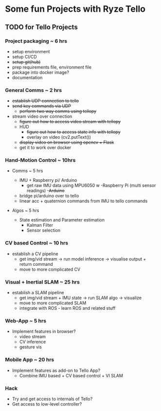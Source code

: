 # Some fun Projects with Ryze Tello 

## TODO for Tello Projects

### Project packaging ~ 6 hrs
- setup environment
- setup CI/CD
- <strike>setup git(hub)</strike>
- prep requirements file, environment file
- package into docker image?
- documentation

### General Comms ~ 2 hrs
- <strike> establish UDP connection to tello </strike>
- <strike>send key commands via UDP</strike>
    - <strike>perform two way comms using tellopy</strike>
- stream video over connection
    - <strike>figure out how to access video stream with tellopy</strike>
    - HUD
        - <strike>figure out how to access state info with tellopy </strike>
        - overlay on video (cv2.putText())
    - <strike>display video on browser using opencv + Flask </strike>
    - get it to work over docker

### Hand-Motion Control ~ 10hrs
- Comms ~ 5 hrs
    - IMU + Raspberry pi/ Arduino
        - get raw IMU data using MPU6050 w 
            -Raspberry Pi (multi sensor readings)
            -<strike>Arduino</strike>
    - bridge pi/arduino over to tello
    - linear acc + quaternion commands from IMU to tello commands

- Algos ~ 5 hrs
    - State estimation and Parameter estimation
        - Kalman Filter
        - Sensor selection

### CV based Control ~ 10 hrs
- establish a CV pipeline
    - get img/vid stream -> run model inference -> visualise output + return command
    - move to more complicated CV

### Visual + Inertial SLAM ~ 25 hrs
- establish a SLAM pipeline
    - get img/vid stream + IMU state -> run SLAM algo -> visualize 
    - move to more complicated SLAM
    - integrate with ROS - learn ROS and related stuff

### Web-App ~ 5 hrs
- Implement features in browser?
    - video stream
    - CV inference
    - gesture vis

### Mobile App ~ 20 hrs
- Implement features as add-on to Tello App?
    - Combine IMU based + CV based control + VI SLAM   

### Hack
- Try and get access to internals of Tello?
- Get access to low-level controller?